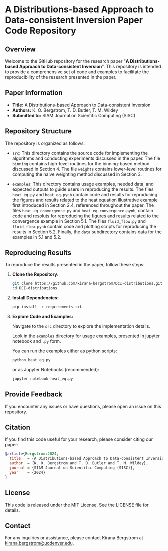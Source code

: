 # A Distributions-based Approach to Data-consistent Inversion Paper Code Repository

## Overview

Welcome to the GitHub repository for the research paper "**A Distributions-based Approach to Data-consistent Inversion**". This repository is intended to provide a comprehensive set of code and examples to facilitate the reproducibility of the research presented in the paper.

## Paper Information

- **Title:** A Distributions-based Approach to Data-consistent Inversion
- **Authors:** K. O. Bergstrom, T. D. Butler, T. M. Wildey
- **Submitted to:** SIAM Journal on Scientific Computing (SISC)

## Repository Structure

The repository is organized as follows:

- `src`: This directory contains the source code for implementing the algorithms and conducting experiments discussed in the paper. The file `binning` contains high-level routines for the binning-based method discussed in Section 4. The file `weights` contains lower-level routines for computing the naive weighting method discussed in Section 3.

- `examples`: This directory contains usage examples, needed data, and expected outputs to guide users in reproducing the results. The files `heat_eq.py` and `heat_eq.pynb` contain code and results for reproducing the figures and results related to the heat equation illustrative example first introduced in Section 2.4, referenced throughout the paper. The files `heat_eq_convergence.py` and `heat_eq_convergence.pynb`, contain code and resoluts for reproducing the figures and results related to the convergence example in Section 5.1. The files `fluid_flow.py` and `fluid_flow.pynb` contain code and plotting scripts for reproducing the results in Section 5.2. Finally, the `data` subdirectory contains data for the examples in 5.1 and 5.2.

## Reproducing Results

To reproduce the results presented in the paper, follow these steps:

1. **Clone the Repository:**

   ```bash
   git clone https://github.com/kirana-bergstrom/DCI-distributions.git
   cd DCI-distributions
   ```

2. **Install Dependencies:**

    ```bash
    pip install -r requirements.txt
    ```

3. **Explore Code and Examples:**

    Navigate to the `src` directory to explore the implementation details.

    Look in the `examples` directory for usage examples, presented in jupyter notebook and `.py` form.

    You can run the examples either as python scripts:

    ```bash
    python heat_eq.py
    ```

    or as Jupyter Notebooks (recommended):

    ```bash
    jupyter notebook heat_eq.py
    ```

## Provide Feedback

If you encounter any issues or have questions, please open an issue on this repository.

## Citation

If you find this code useful for your research, please consider citing our paper:

```bibtex
@article{Bergstrom:2024,
  title   = {A Distributions-based Approach to Data-consistent Inversion},
  author  = {K. O. Bergstrom and T. D. Butler and T. M. Wildey},
  journal = {SIAM Journal on Scientific Computing (SISC)},
  year    = {2024}
}
```

## License
This code is released under the MIT License. See the LICENSE file for details.

## Contact
For any inquiries or assistance, please contact Kirana Bergstrom at kirana.bergstrom@ucdenver.edu.
